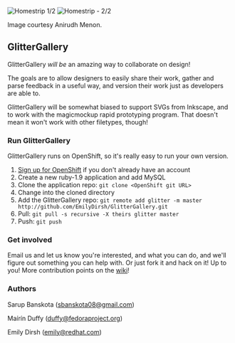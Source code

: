 ![Homestrip 1/2](http://thirstyforcola.files.wordpress.com/2013/05/front.jpg)
![Homestrip - 2/2](http://thirstyforcola.files.wordpress.com/2013/05/back.jpg)

Image courtesy Anirudh Menon. 

## GlitterGallery

GlitterGallery _will be_ an amazing way to collaborate on design! 

The goals are to allow designers to easily share their work, gather and parse feedback in a useful way, and version their work just as developers are able to. 

GlitterGallery will be somewhat biased to support SVGs from Inkscape, and to work with the magicmockup rapid prototyping program. That doesn't mean it won't work with other filetypes, though!

### Run GlitterGallery

GlitterGallery runs on OpenShift, so it's really easy to run your own version.

1. [Sign up for OpenShift](http://openshift.redhat.com) if you don't already have an account
1. Create a new ruby-1.9 application and add MySQL
1. Clone the application repo: `git clone <OpenShift git URL>`
1. Change into the cloned directory
1. Add the GlitterGallery repo: `git remote add glitter -m master http://github.com/EmilyDirsh/GlitterGallery.git`
1. Pull: `git pull -s recursive -X theirs glitter master`
1. Push: `git push`

### Get involved

Email us and let us know you're interested, and what you can do, and we'll figure out something you can help with. Or just fork it and hack on it! Up to you! More contribution points on the [wiki](http://github.com/sarupbanskota/GlitterGallery/wiki/Contributing)!

### Authors

Sarup Banskota (sbanskota08@gmail.com)

Maírín Duffy (duffy@fedoraproject.org)

Emily Dirsh (emily@redhat.com)



